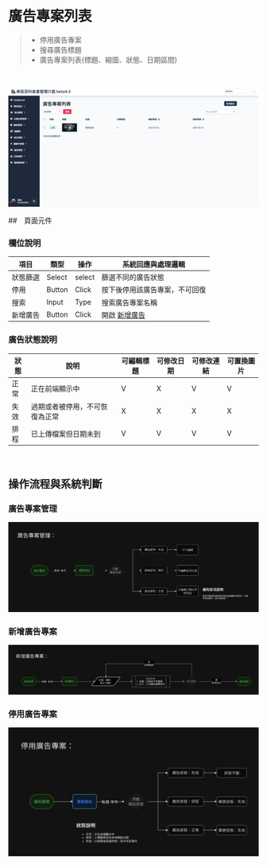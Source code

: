 # 廣告專案列表
> - 停用廣告專案
> - 搜尋廣告標題
> - 廣告專案列表(標題、縮圖、狀態、日期區間)

<br>

![畫面示意](asset/advert-case-manage.png)



##　頁面元件

### 欄位說明
| 項目 | 類型 | 操作 | 系統回應與處理邏輯 |
| --- | --- | --- | --- |
| 狀態篩選 | Select | select | 篩選不同的廣告狀態 |
| 停用 | Button | Click | 按下後停用該廣告專案，不可回復 |
| 搜索 | Input | Type | 搜索廣告專案名稱 |
| 新增廣告 | Button | Click | 開啟 [新增廣告](Pages/Beauty/advertisement/add-ad.md) |


### 廣告狀態說明
| 狀態 | 說明 | 可編輯標題 | 可修改日期 | 可修改連結 | 可置換圖片 |
| --- | --- | --- | --- | --- | --- |
| 正常 | 正在前端顯示中 | V | X | V | V |
| 失效 | 過期或者被停用，不可恢復為正常 | X | X | X | X |
| 排程 | 已上傳檔案但日期未到 | V | V | V | V |


<br>

## 操作流程與系統判斷

### 廣告專案管理

![廣告專案管理](asset/advert-manage-flow.jpg)


### 新增廣告專案

![新增廣告專案](asset/add-advert-flow.jpg)


### 停用廣告專案

![停用廣告專案流程](asset/suspend-advert-flow.jpg)

